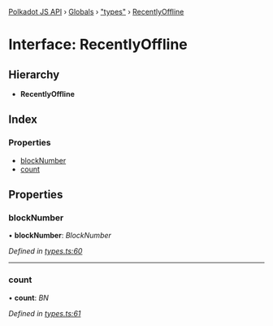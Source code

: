 [Polkadot JS API](../README.md) › [Globals](../globals.md) › ["types"](../modules/_types_.md) › [RecentlyOffline](_types_.recentlyoffline.md)

# Interface: RecentlyOffline

## Hierarchy

* **RecentlyOffline**

## Index

### Properties

* [blockNumber](_types_.recentlyoffline.md#blocknumber)
* [count](_types_.recentlyoffline.md#count)

## Properties

###  blockNumber

• **blockNumber**: *BlockNumber*

*Defined in [types.ts:60](https://github.com/polkadot-js/api/blob/07b9cb1a16/packages/api-derive/src/types.ts#L60)*

___

###  count

• **count**: *BN*

*Defined in [types.ts:61](https://github.com/polkadot-js/api/blob/07b9cb1a16/packages/api-derive/src/types.ts#L61)*
